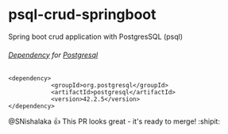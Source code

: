 # psql-crud-springboot
Spring boot crud application with PostgresSQL (psql)

###### [Dependency](https://mvnrepository.com/artifact/org.postgresql/postgresql/42.2.5) for [Postgresql](https://www.postgresql.org/)

```
<dependency>
            <groupId>org.postgresql</groupId>       
            <artifactId>postgresql</artifactId>
            <version>42.2.5</version>   
</dependency>
```

@SNishalaka :+1: This PR looks great - it's ready to merge! :shipit:
